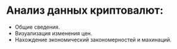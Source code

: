 # Анализ данных криптовалют: 
* Общие сведения.
* Визуализация изменения цен.
* Нахождение экономический закономерностей и махинаций. 
